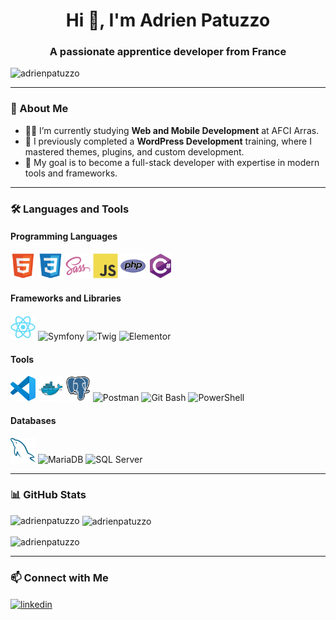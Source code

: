 <h1 align="center">Hi 👋, I'm Adrien Patuzzo</h1>
<h3 align="center">A passionate apprentice developer from France</h3>

<p align="left"> 
  <img src="https://komarev.com/ghpvc/?username=adrienpatuzzo&label=Profile%20views&color=0e75b6&style=flat" alt="adrienpatuzzo" /> 
</p>

---

### 💼 About Me
- 🧑‍💻 I’m currently studying **Web and Mobile Development** at AFCI Arras.
- 🌱 I previously completed a **WordPress Development** training, where I mastered themes, plugins, and custom development.
- 🎯 My goal is to become a full-stack developer with expertise in modern tools and frameworks.

---

### 🛠️ Languages and Tools
#### Programming Languages
<p align="left">
  <img src="https://raw.githubusercontent.com/devicons/devicon/master/icons/html5/html5-original.svg" alt="HTML5" width="40" height="40"/>
  <img src="https://raw.githubusercontent.com/devicons/devicon/master/icons/css3/css3-original.svg" alt="CSS3" width="40" height="40"/>
  <img src="https://raw.githubusercontent.com/devicons/devicon/master/icons/sass/sass-original.svg" alt="SCSS" width="40" height="40"/>
  <img src="https://raw.githubusercontent.com/devicons/devicon/master/icons/javascript/javascript-original.svg" alt="JavaScript" width="40" height="40"/>
  <img src="https://raw.githubusercontent.com/devicons/devicon/master/icons/php/php-original.svg" alt="PHP" width="40" height="40"/>
  <img src="https://raw.githubusercontent.com/devicons/devicon/master/icons/csharp/csharp-original.svg" alt="C#" width="40" height="40"/>
</p>

#### Frameworks and Libraries
<p align="left">
  <img src="https://raw.githubusercontent.com/devicons/devicon/master/icons/react/react-original.svg" alt="React" width="40" height="40"/>
  <img src="https://symfony.com/logos/symfony_black_03.svg" alt="Symfony" width="40" height="40"/>
  <img src="https://twig.symfony.com/images/twig-logo.svg" alt="Twig" width="40" height="40"/>
  <img src="https://cdn.worldvectorlogo.com/logos/elementor.svg" alt="Elementor" width="40" height="40"/>
</p>

#### Tools
<p align="left">
  <img src="https://raw.githubusercontent.com/devicons/devicon/master/icons/vscode/vscode-original.svg" alt="VSCode" width="40" height="40"/>
  <img src="https://raw.githubusercontent.com/devicons/devicon/master/icons/docker/docker-original.svg" alt="Docker" width="40" height="40"/>
  <img src="https://raw.githubusercontent.com/devicons/devicon/master/icons/postgresql/postgresql-original.svg" alt="PostgreSQL" width="40" height="40"/>
  <img src="https://www.vectorlogo.zone/logos/getpostman/getpostman-icon.svg" alt="Postman" width="40" height="40"/>
  <img src="https://git-scm.com/images/logos/downloads/Git-Bash-Logo.png" alt="Git Bash" width="40" height="40"/>
  <img src="https://upload.wikimedia.org/wikipedia/commons/2/2f/PowerShell_5.0_icon.png" alt="PowerShell" width="40" height="40"/>
</p>

#### Databases
<p align="left">
  <img src="https://raw.githubusercontent.com/devicons/devicon/master/icons/mysql/mysql-original.svg" alt="MySQL" width="40" height="40"/>
  <img src="https://upload.wikimedia.org/wikipedia/commons/f/fd/MariaDB-Logo.png" alt="MariaDB" width="40" height="40"/>
  <img src="https://cdn.worldvectorlogo.com/logos/microsoft-sql-server.svg" alt="SQL Server" width="40" height="40"/>
</p>

---

### 📊 GitHub Stats
<p>
  <img align="left" src="https://github-readme-stats.vercel.app/api/top-langs?username=adrienpatuzzo&show_icons=true&locale=en&layout=compact" alt="adrienpatuzzo" />
</p>
<p>&nbsp;<img align="center" src="https://github-readme-stats.vercel.app/api?username=adrienpatuzzo&show_icons=true&locale=en" alt="adrienpatuzzo" /></p>
<p><img align="center" src="https://github-readme-streak-stats.herokuapp.com/?user=adrienpatuzzo&" alt="adrienpatuzzo" /></p>

---

### 📫 Connect with Me
<p align="left">
  <a href="https://linkedin.com/in/adrien-patuzzo-b7180a194/" target="blank">
    <img align="center" src="https://raw.githubusercontent.com/rahuldkjain/github-profile-readme-generator/master/src/images/icons/Social/linked-in-alt.svg" alt="linkedin" height="30" width="40" />
  </a>
</p>
